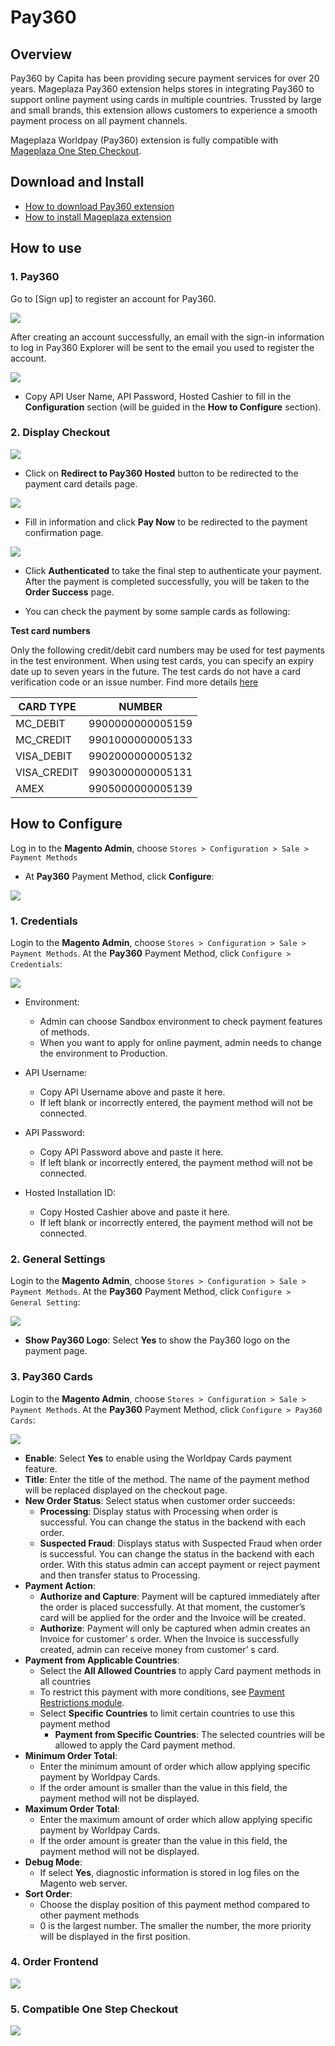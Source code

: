 # Pay360

## Overview

Pay360 by Capita has been providing secure payment services for over 20 years. Mageplaza Pay360 extension helps stores in integrating Pay360 to support online payment using cards in multiple countries. Trussted by large and small brands, this extension allows customers to experience a smooth payment process on all payment channels. 

Mageplaza Worldpay (Pay360) extension is fully compatible with [Mageplaza One Step Checkout](https://www.mageplaza.com/magento-2-one-step-checkout-extension/).

## Download and Install

- [How to download Pay360 extension](https://www.mageplaza.com/magento-2-worldpay/) 
- [How to install Mageplaza extension](https://www.mageplaza.com/install-magento-2-extension/) 


## How to use
### 1. Pay360

Go to [Sign up] to register an account for Pay360.

![](https://i.imgur.com/qI6yzvy.png)

After creating an account successfully, an email with the sign-in information to log in Pay360 Explorer will be sent to the email you used to register the account.

![](https://i.imgur.com/bYglUDf.png)

- Copy API User Name, API Password, Hosted Cashier to fill in the **Configuration** section (will be guided in the **How to Configure** section).

### 2. Display Checkout

![](https://i.imgur.com/S83xa8i.png)

- Click on **Redirect to Pay360 Hosted** button to be redirected to the payment card details page.

![](https://i.imgur.com/wvgpRsK.png)

- Fill in information and click **Pay Now** to be redirected to the payment confirmation page.

![](https://i.imgur.com/EvCQYjX.png)

- Click **Authenticated** to take the final step to authenticate your payment. After the payment is completed successfully, you will be taken to the **Order Success** page. 

- You can check the payment by some sample cards as following:

**Test card numbers**

Only the following credit/debit card numbers may be used for test payments in the test environment. When using test cards, you can specify an expiry date up to seven years in the future. The test cards do not have a card verification code or an issue number. Find more details [here](https://docs.pay360.com/getting-started/test-card-numbers/)

<table class="tg">
<thead>
  <tr>
    <th class="tg-1wig">CARD TYPE</th>
    <th class="tg-1wig">NUMBER</th>
  </tr>
</thead>
<tbody>
  <tr>
    <td class="tg-0lax">MC_DEBIT</td>
    <td class="tg-0lax">9900000000005159</td>
  </tr>
  <tr>
    <td class="tg-0lax">MC_CREDIT</td>
    <td class="tg-0lax">9901000000005133</td>
  </tr>
  <tr>
    <td class="tg-0lax">VISA_DEBIT</td>
    <td class="tg-0lax">9902000000005132</td>
  </tr>
  <tr>
    <td class="tg-0lax">VISA_CREDIT</td>
    <td class="tg-0lax">9903000000005131</td>
  </tr>
  <tr>
    <td class="tg-0lax">AMEX</td>
    <td class="tg-0lax">9905000000005139</td>
  </tr>
</tbody>
</table>

## How to Configure
Log in to the **Magento Admin**, choose `Stores > Configuration > Sale > Payment Methods`

- At **Pay360** Payment Method, click **Configure**:

![](https://i.imgur.com/1ZZTKhk.png)

### 1. Credentials

Login to the **Magento Admin**, choose `Stores > Configuration > Sale > Payment Methods`. At the **Pay360** Payment Method, click `Configure > Credentials`:

![](https://i.imgur.com/3BerLeF.png)

- Environment:
  - Admin can choose Sandbox environment to check payment features of methods.
  - When you want to apply for online payment, admin needs to change the environment to Production.

- API Username:
  - Copy API Username above and paste it here.
  - If left blank or incorrectly entered, the payment method will not be connected.

- API Password: 
  - Copy API Password above and paste it here.
  - If left blank or incorrectly entered, the payment method will not be connected.

- Hosted Installation ID: 
  - Copy Hosted Cashier above and paste it here.
  - If left blank or incorrectly entered, the payment method will not be connected.

### 2. General Settings

Login to the **Magento Admin**, choose `Stores > Configuration > Sale > Payment Methods`. At the **Pay360** Payment Method, click `Configure > General Setting`:

![](https://i.imgur.com/26NPouY.png)

- **Show Pay360 Logo**: Select **Yes** to show the Pay360 logo on the payment page.

### 3. Pay360 Cards
Login to the **Magento Admin**, choose `Stores > Configuration > Sale > Payment Methods`. At the **Pay360** Payment Method, click `Configure > Pay360 Cards`:

![](https://i.imgur.com/YiOnCJI.png)

- **Enable**: Select **Yes** to enable using the Worldpay Cards payment feature.
- **Title**: Enter the title of the method. The name of the payment method will be replaced displayed on the checkout page.
- **New Order Status**: Select status when customer order succeeds:
  - **Processing**: Display status with Processing when order is successful. You can change the status in the backend with each order.
  - **Suspected Fraud**: Displays status with Suspected Fraud when order is successful. You can change the status in the backend with each order. With this status admin can accept payment or reject payment and then transfer status to Processing.
- **Payment Action**:  
  - **Authorize and Capture**: Payment will be captured immediately after the order is placed successfully. At that moment, the customer’s card will be applied for the order and the Invoice will be created.
  - **Authorize**: Payment will only be captured when admin creates an Invoice for customer’ s order. When the Invoice is successfully created, admin can receive money from customer’ s card.
- **Payment from Applicable Countries**:
  - Select the **All Allowed Countries** to apply Card payment methods in all countries
  - To restrict this payment with more conditions, see [Payment Restrictions module](https://www.mageplaza.com/magento-2-payment-restriction/).
  - Select **Specific Countries** to limit certain countries to use this payment method
    - **Payment from Specific Countries**: The selected countries will be allowed to apply the Card payment method.
- **Minimum Order Total**:
  - Enter the minimum amount of order which allow applying specific payment by Worldpay Cards.
  - If the order amount is smaller than the value in this field, the payment method will not be displayed.
- **Maximum Order Total**:
  - Enter the maximum amount of order which allow applying specific payment by Worldpay Cards.
  - If the order amount is greater than the value in this field, the payment method will not be displayed.
- **Debug Mode**:
  - If select **Yes**, diagnostic information is stored in log files on the Magento web server.
- **Sort Order**:
  - Choose the display position of this payment method compared to other payment methods
  - 0 is the largest number. The smaller the number, the more priority will be displayed in the first position.

### 4. Order Frontend

![](https://i.imgur.com/8ppxe7A.png)

### 5. Compatible One Step Checkout

![](https://i.imgur.com/nrY3hsU.png)
